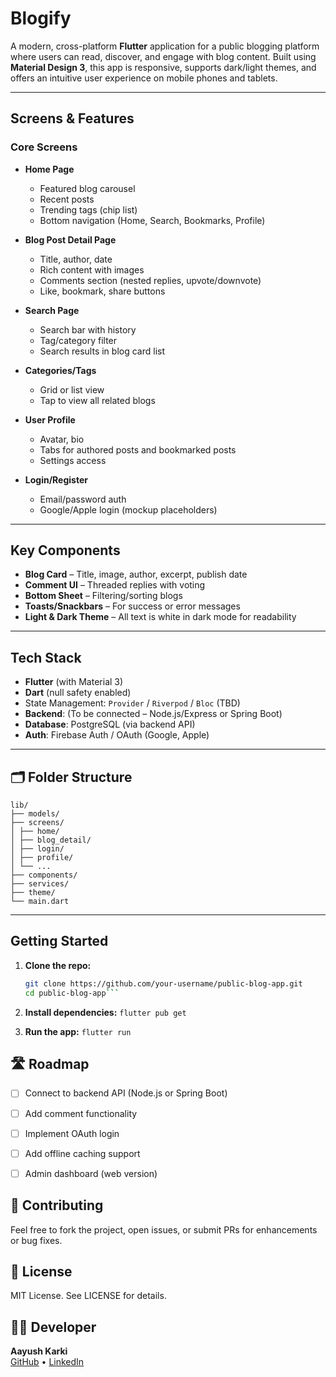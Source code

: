 # Blogify

A modern, cross-platform **Flutter** application for a public blogging platform where users can read, discover, and engage with blog content. Built using **Material Design 3**, this app is responsive, supports dark/light themes, and offers an intuitive user experience on mobile phones and tablets.

---

## Screens & Features

###  Core Screens
- **Home Page**
    - Featured blog carousel
    - Recent posts
    - Trending tags (chip list)
    - Bottom navigation (Home, Search, Bookmarks, Profile)

- **Blog Post Detail Page**
    - Title, author, date
    - Rich content with images
    - Comments section (nested replies, upvote/downvote)
    - Like, bookmark, share buttons

- **Search Page**
    - Search bar with history
    - Tag/category filter
    - Search results in blog card list

- **Categories/Tags**
    - Grid or list view
    - Tap to view all related blogs

- **User Profile**
    - Avatar, bio
    - Tabs for authored posts and bookmarked posts
    - Settings access

- **Login/Register**
    - Email/password auth
    - Google/Apple login (mockup placeholders)

---

## Key Components

- **Blog Card** – Title, image, author, excerpt, publish date
- **Comment UI** – Threaded replies with voting
- **Bottom Sheet** – Filtering/sorting blogs
- **Toasts/Snackbars** – For success or error messages
- **Light & Dark Theme** – All text is white in dark mode for readability

---

## Tech Stack

- **Flutter** (with Material 3)
- **Dart** (null safety enabled)
- State Management: `Provider` / `Riverpod` / `Bloc` (TBD)
- **Backend**: (To be connected – Node.js/Express or Spring Boot)
- **Database**: PostgreSQL (via backend API)
- **Auth**: Firebase Auth / OAuth (Google, Apple)

---

## 🗂 Folder Structure
```
lib/
├── models/
├── screens/
│ ├── home/
│ ├── blog_detail/
│ ├── login/
│ ├── profile/
│ └── ...
├── components/
├── services/
├── theme/
└── main.dart 
```


---

## Getting Started

1. **Clone the repo:**

   ```bash
   git clone https://github.com/your-username/public-blog-app.git
   cd public-blog-app```

2. **Install dependencies:**
    ```flutter pub get```

3. **Run the app:**
    ```flutter run ```

## 🛣️ Roadmap

- [ ] Connect to backend API (Node.js or Spring Boot)
- [ ] Add comment functionality
- [ ] Implement OAuth login
- [ ] Add offline caching support
- [ ] Admin dashboard (web version)


## 🤝 Contributing
Feel free to fork the project, open issues, or submit PRs for enhancements or bug fixes.

## 📄 License
MIT License. See LICENSE for details.

## 👨‍💻 Developer
**Aayush Karki**  
[GitHub](https://github.com/karkiayush) • [LinkedIn](https://www.linkedin.com/in/aayush-karki-18b18221a/)
